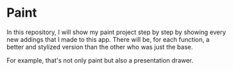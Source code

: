 # Paint

In this repository, I will show my paint project step by step by showing every new addings that I made to this app. There will be, for each function, a better and stylized version than the other who was just  the base.

For example, that's not only paint but also a presentation drawer.
